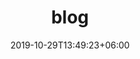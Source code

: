 ---
title: "blog"
date: 2019-10-29T13:49:23+06:00
draft: false

# meta description
description: "Personal blog page of Shourya Lala"

# type
type : "blog"
---